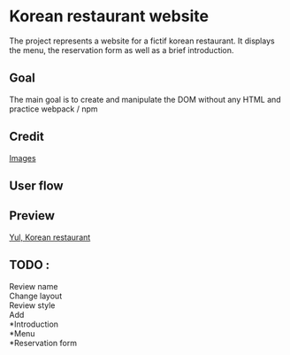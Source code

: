# Korean restaurant website
The project represents a website for a fictif korean restaurant.
It displays the menu, the reservation form as well as a brief introduction.

## Goal
The main goal is to create and manipulate the DOM without any HTML and practice webpack / npm

## Credit
[Images]()

## User flow

## Preview
[Yul, Korean restaurant](https://haveadream1.github.io/restaurant-page/)

## TODO :
Review name  
Change layout  
Review style  
Add  
	*Introduction  
	*Menu  
	*Reservation form  
